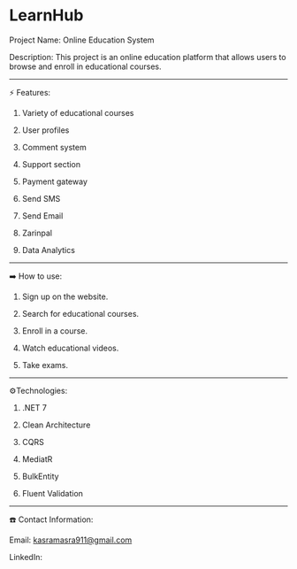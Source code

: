 # LearnHub

Project Name: Online Education System

Description: This project is an online education platform that allows users to browse and enroll in educational courses.

_______________________________________________________________________________________________________________________________________________________________________________________________________

⚡️ Features:

1. Variety of educational courses

2. User profiles

3. Comment system

4. Support section

5. Payment gateway

 6. Send SMS

7. Send Email

  8. Zarinpal

  9. Data Analytics
_______________________________________________________________________________________________________________________________________________________________________________________________________

➡️ How to use:

1. Sign up on the website.

2. Search for educational courses.

3. Enroll in a course.

4. Watch educational videos.

5. Take exams.

_______________________________________________________________________________________________________________________________________________________________________________________________________
⚙️Technologies:

 1. .NET 7

 2. Clean Architecture

 3. CQRS

 4. MediatR

 5. BulkEntity

 6. Fluent Validation

_______________________________________________________________________________________________________________________________________________________________________________________________________


☎️ Contact Information:

Email: kasramasra911@gmail.com

LinkedIn: 
